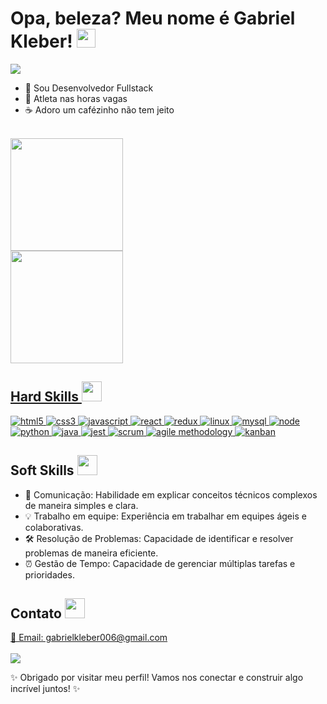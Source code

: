 <h1> Opa, beleza? Meu nome é Gabriel Kleber! <img src="https://raw.githubusercontent.com/MartinHeinz/MartinHeinz/master/wave.gif" width="30px"> </h1>

<p>
  <a href="https://github.com/DenverCoder1/readme-typing-svg"><img src="https://readme-typing-svg.herokuapp.com?font=IBM+Plex+Sans&color=abcdef&size=20&lines=Bem-vindo+ao+meu+perfil+do+GitHub!;Sou+especialista+em+desenvolvimento+web.;" /></a>
</p>

- 💼 Sou Desenvolvedor Fullstack
- 💪 Atleta nas horas vagas
- ☕ Adoro um cafézinho não tem jeito
<br>

<div align="left">
  <a href="https://github.com/GabrielxKJ">
    <img height="180em" src="https://github-readme-stats.vercel.app/api?username=GabrielxKJ&show_icons=true&theme=dracula&include_all_commits=true&count_private=true"/>
  </a>
</div>

 <div align="left">
    <a href="https://github.com/GabrielxKJ">
    <img height="180em"  src="https://github-readme-stats.vercel.app/api/top-langs/?username=GabrielxKJ&layout=compact&langs_count=100&theme=dracula"/>
  </div>

<h2> Hard Skills <img src="https://media2.giphy.com/media/QssGEmpkyEOhBCb7e1/giphy.gif?cid=ecf05e47a0n3gi1bfqntqmob8g9aid1oyj2wr3ds3mg700bl&rid=giphy.gif" width="32px"> </h2>

<a href="" target="_blank">
  <img alt="html5" src="https://img.shields.io/badge/html_5-E34F26?style=for-the-badge&logo=html5&logoColor=white">
</a>
<a href="" target="_blank">
  <img alt="css3" src="https://img.shields.io/badge/css_3-1572B6?style=for-the-badge&logo=css3&logoColor=white">
</a>
<a href="" target="_blank">
  <img alt="javascript" src="https://img.shields.io/badge/javascript-F7DF1E?style=for-the-badge&logo=javascript&logoColor=black">
</a>
<a href="" target="_blank">
  <img alt="react" src="https://img.shields.io/badge/react-61DAFB?style=for-the-badge&logo=react&logoColor=black">
</a>
<a href="" target="_blank">
  <img alt="redux" src="https://img.shields.io/badge/redux-764ABC?style=for-the-badge&logo=redux&logoColor=white">
</a>
<a href="" target="_blank">
  <img alt="linux" src="https://img.shields.io/badge/Linux-FCC624?style=for-the-badge&logo=linux&logoColor=black">
</a>
<a href="" target="_blank">
  <img alt="mysql" src="https://img.shields.io/badge/MySQL-00000F?style=for-the-badge&logo=mysql&logoColor=white">
</a>
<a href="" target="_blank">
  <img alt="node" src="https://img.shields.io/badge/Node.js-43853D?style=for-the-badge&logo=node.js&logoColor=white">
</a>
<a href="" target="_blank">
  <img alt="python" src="https://img.shields.io/badge/Python-3776AB?style=for-the-badge&logo=python&logoColor=white">
</a>
<a href="" target="_blank">
  <img alt="java" src="https://img.shields.io/badge/Java-ED8B00?style=for-the-badge&logo=openjdk&logoColor=white">
</a>
<a href="" target="_blank">
  <img alt="jest" src="https://img.shields.io/badge/jest-C21325?style=for-the-badge&logo=jest&logoColor=white">
</a>
<a href="" target="_blank">
  <img alt="scrum" src="https://img.shields.io/badge/scrum-1572B6?style=for-the-badge">
</a>
<a href="" target="_blank">
  <img alt="agile methodology" src="https://img.shields.io/badge/agile_methodology-239120?style=for-the-badge">
</a>
<a href="">
  <img alt="kanban" src="https://img.shields.io/badge/kanban-CC2927?style=for-the-badge">
</a>

<h2> Soft Skills <img src="https://media.giphy.com/media/l0ExdMHUDKteztyfe/giphy.gif" width="32px"> </h2>
<ul>
  <li>🤝 Comunicação: Habilidade em explicar conceitos técnicos complexos de maneira simples e clara.</li>
  <li>💡 Trabalho em equipe: Experiência em trabalhar em equipes ágeis e colaborativas.</li>
  <li>🛠️ Resolução de Problemas: Capacidade de identificar e resolver problemas de maneira eficiente.</li>
  <li>⏰ Gestão de Tempo: Capacidade de gerenciar múltiplas tarefas e prioridades.</li>
</ul>


<h2> Contato <img src="https://media.giphy.com/media/xT9IgzoKnwFNmISR8I/giphy.gif" width="32px"> </h2>
<p>
  <a href="">📧 Email: gabrielkleber006@gmail.com</a>
  <br>
  <br>
  <a href="https://www.linkedin.com/in/gabriel-kleber-jacques/">
    <img src="https://img.shields.io/badge/LinkedIn-0077B5?style=for-the-badge&logo=linkedin&logoColor=white">
  </a>
</p>

✨ Obrigado por visitar meu perfil! Vamos nos conectar e construir algo incrível juntos! ✨
